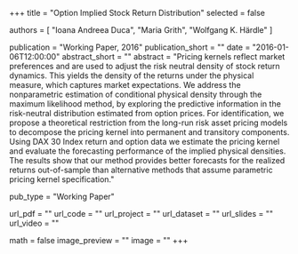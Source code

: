+++
title = "Option Implied Stock Return Distribution"
selected = false

authors = [
  "Ioana Andreea Duca",
  "Maria Grith",
  "Wolfgang K. Härdle"
]

publication = "Working Paper, 2016"
publication_short = ""
date = "2016-01-06T12:00:00"
abstract_short = ""
abstract = "Pricing kernels reflect market preferences and are used to adjust the risk neutral density of stock return dynamics. This yields the density of the returns under the physical measure, which captures market expectations. We address the nonparametric estimation of conditional physical density through the maximum likelihood method, by exploring the predictive information in the risk-neutral distribution estimated from option prices. For identification, we propose a theoretical restriction from the long-run risk asset pricing models to decompose the pricing kernel into permanent and transitory components. Using DAX 30 Index return and option data we estimate the pricing kernel and evaluate the forecasting performance of the implied physical densities. The results show that our method provides better forecasts for the realized returns out-of-sample than alternative methods that assume parametric pricing kernel specification."

pub_type = "Working Paper"

url_pdf = ""
url_code = ""
url_project = ""
url_dataset = ""
url_slides = ""
url_video = ""

math = false
image_preview = ""
image = ""
+++
